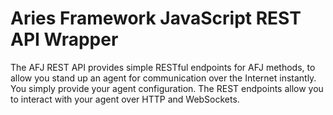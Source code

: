 # Aries Framework JavaScript REST API Wrapper

The AFJ REST API provides simple RESTful endpoints for AFJ methods, to allow you stand up an agent for communication over the Internet instantly. You simply provide your agent configuration. The REST endpoints allow you to interact with your agent over HTTP and WebSockets.
